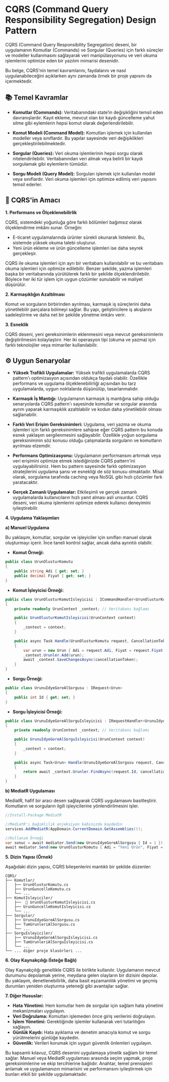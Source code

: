 # CQRS (Command Query Responsibility Segregation) Design Pattern

CQRS (Command Query Responsibility Segregation) deseni, bir uygulamanın Komutlar (Commands) ve Sorgular (Queries) için farklı süreçler ve modeller kullanmasını sağlayarak veri manipülasyonunu ve veri okuma işlemlerini optimize eden bir yazılım mimarisi desenidir.

Bu belge, CQRS'nin temel kavramlarını, faydalarını ve nasıl uygulanabileceğini açıklarken aynı zamanda örnek bir proje yapısını da içermektedir.

## 📚 Temel Kavramlar

* **Komutlar (Commands):** Veritabanındaki state’in değişikliğini temsil eden davranışlardır. Kayıt ekleme, mevcut olan bir kaydı güncelleme yahut silme gibi eylemlerin hepsi komut olarak değerlendirilebilir.

* **Komut Modeli (Command Model):** Komutları işlemek için kullanılan modeller veya sınıflardır. Bu yapılar sayesinde veri değişiklikleri gerçekleştirilebilmektedir.

* **Sorgular (Queries):** Veri okuma işlemlerinin hepsi sorgu olarak nitelendirilebilir. Veritabanından veri almak veya belirli bir kaydı sorgulamak gibi eylemlerin tümüdür.

* **Sorgu Modeli (Query Model):** Sorguları işlemek için kullanılan model veya sınıflardır. Veri okuma işlemleri için optimize edilmiş veri yapısını temsil ederler.

## 🎯 CQRS'in Amacı

**1. Performans ve Ölçeklenebilirlik**

CQRS, sistemdeki yoğunluğa göre farklı bölümleri bağımsız olarak ölçeklendirme imkânı sunar. 
Örneğin:
* E-ticaret uygulamalarında ürünler sürekli okunarak listelenir. Bu, sistemde yüksek okuma talebi oluşturur.
* Yeni ürün ekleme ve ürün güncelleme işlemleri ise daha seyrek gerçekleşir.

CQRS ile okuma işlemleri için ayrı bir veritabanı kullanılabilir ve bu veritabanı okuma işlemleri için optimize edilebilir. Benzer şekilde, yazma işlemleri başka bir veritabanında yürütülerek farklı bir şekilde ölçeklendirilebilir. Böylece her iki tür işlem için uygun çözümler sunulabilir ve maliyet düşürülür.

**2. Karmaşıklığın Azaltılması**

Komut ve sorguların birbirinden ayrılması, karmaşık iş süreçlerini daha yönetilebilir parçalara bölmeyi sağlar. Bu yapı, geliştiricilere iş akışlarını sadeleştirme ve daha net bir şekilde yönetme imkânı verir.

**3. Esneklik**

CQRS deseni, yeni gereksinimlerin eklenmesini veya mevcut gereksinimlerin değiştirilmesini kolaylaştırır. Her iki operasyon tipi (okuma ve yazma) için farklı teknolojiler veya mimariler kullanılabilir.


## ⚙️ Uygun Senaryolar

* **Yüksek Trafikli Uygulamalar:** Yüksek trafikli uygulamalarda CQRS pattern'ı optimizasyon açısından oldukça faydalı olabilir. Özellikle performans ve uygulama ölçeklenebilirliği açısından bu tarz uygulamalarda, uygun noktalarda düşünülüp, tasarlanmalıdır.

* **Karmaşık İş Mantığı:** Uygulamanın karmaşık iş mantığına sahip olduğu senaryolarda CQRS pattern'ı sayesinde komutlar ve sorgular arasında ayrım yaparak karmaşıklık azaltılabilir ve kodun daha yönetilebilir olması sağlanabilir.

* **Farklı Veri Erişim Gereksinimleri:** Uygulama, veri yazma ve okuma işlemleri için farklı gereksinimlere sahipse eğer CQRS pattern bu konuda esnek yaklaşım sergilenmesini sağlayabilir. Özellikle yoğun sorgulama gereksiniminin söz konusu olduğu çalışmalarda sorguların ve komutların ayrılması elzemdir.

* **Performans Optimizasyonu:** Uygulamanın performansını artırmak veya veri erişimini optimize etmek istediğinizde CQRS pattern'ini uygulayabilirsiniz. Hem bu pattern sayesinde farklı optimizasyon stratejilerini uygulama şansı ve esnekliği de söz konusu olmaktadır. Misal olarak, sorgulama tarafında caching veya NoSQL gibi hızlı çözümler fark yaratacaktır.

* **Gerçek Zamanlı Uygulamalar:** Etkileşimli ve gerçek zamanlı uygulamalarda kullanıcıların hızlı yanıt alması asli unsurdur. CQRS deseni, veri okuma işlemlerini optimize ederek kullanıcı deneyimini iyileştirebilir.


**4. Uygulama Yaklaşımları**

**a) Manuel Uygulama**

Bu yaklaşım, komutlar, sorgular ve işleyiciler için sınıfları manuel olarak oluşturmayı içerir. İnce taneli kontrol sağlar, ancak daha ayrıntılı olabilir.

* **Komut Örneği:**

```csharp
public class UrunOlusturKomutu
{
    public string Adi { get; set; }
    public decimal Fiyat { get; set; }
}
```

* **Komut İşleyicisi Örneği:**

```csharp
public class UrunOlusturKomutIsleyicisi : ICommandHandler<UrunOlusturKomutu>
{
    private readonly UrunContext _context; // Veritabanı bağlamı

    public UrunOlusturKomutIsleyicisi(UrunContext context)
    {
        _context = context;
    }

    public async Task Handle(UrunOlusturKomutu request, CancellationToken cancellationToken)
    {
        var urun = new Urun { Adi = request.Adi, Fiyat = request.Fiyat };
        _context.Urunler.Add(urun);
        await _context.SaveChangesAsync(cancellationToken);
    }
}
```

* **Sorgu Örneği:**

```csharp
public class UrunuIdyeGoreAlSorgusu : IRequest<Urun>
{
    public int Id { get; set; }
}
```

* **Sorgu İşleyicisi Örneği:**

```csharp
public class UrunuIdyeGoreAlSorguIsleyicisi : IRequestHandler<UrunuIdyeGoreAlSorgusu, Urun>
{
    private readonly UrunContext _context; // Veritabanı bağlamı

    public UrunuIdyeGoreAlSorguIsleyicisi(UrunContext context)
    {
        _context = context;
    }

    public async Task<Urun> Handle(UrunuIdyeGoreAlSorgusu request, CancellationToken cancellationToken)
    {
        return await _context.Urunler.FindAsync(request.Id, cancellationToken);
    }
}
```

**b) MediatR Uygulaması**

MediatR, hafif bir aracı desen sağlayarak CQRS uygulamasını basitleştirir. Komutların ve sorguların ilgili işleyicilerine yönlendirilmesini işler.


```csharp
//Install-Package MediatR

//MediatR'ı bağımlılık enjeksiyon kabınızda kaydedin
services.AddMediatR(AppDomain.CurrentDomain.GetAssemblies());

//Kullanım Örneği
var sonuc = await mediator.Send(new UrunuIdyeGoreAlSorgusu { Id = 1 });
await mediator.Send(new UrunOlusturKomutu { Adi = "Yeni Ürün", Fiyat = 25.99 });
```

**5. Dizin Yapısı (Örnek)**

Aşağıdaki dizin yapısı, CQRS bileşenlerini mantıklı bir şekilde düzenler:

```
CQRS/
├── Komutlar/
│   ├── UrunOlusturKomutu.cs
│   ├── UrunGuncelleKomutu.cs
│   └── ...
├── KomutIsleyiciler/
│   ├──  📂 UrunOlusturKomutIsleyicisi.cs
│   ├── UrunGuncelleKomutIsleyicisi.cs
│   └── ...
├── Sorgular/
│   ├── UrunuIdyeGoreAlSorgusu.cs
│   ├── TumUrunleriAlSorgusu.cs
│   └── ...
├── SorguIsleyiciler/
│   ├── UrunuIdyeGoreAlSorguIsleyicisi.cs
│   ├── TumUrunleriAlSorguIsleyicisi.cs
│   └── ...
└── ... diğer proje klasörleri ...

```


**6. Olay Kaynakçılığı (İsteğe Bağlı)**

Olay Kaynakçılığı genellikle CQRS ile birlikte kullanılır. Uygulamanın mevcut durumunu depolamak yerine, meydana gelen olayların bir dizisini depolar. Bu yaklaşım, denetlenebilirlik, daha basit eşzamanlılık yönetimi ve geçmiş durumları yeniden oluşturma yeteneği gibi avantajlar sağlar.


**7. Diğer Hususlar:**

* **Hata Yönetimi:** Hem komutlar hem de sorgular için sağlam hata yönetimi mekanizmaları uygulayın.
* **Veri Doğrulama:** Komutları işlemeden önce giriş verilerini doğrulayın.
* **İşlem Yönetimi:** Gerektiğinde işlemler kullanarak veri tutarlılığını sağlayın.
* **Günlük Kaydı:** Hata ayıklama ve denetim amacıyla komut ve sorgu yürütmelerini günlüğe kaydedin.
* **Güvenlik:** Verileri korumak için uygun güvenlik önlemleri uygulayın.


Bu kapsamlı kılavuz, CQRS desenini uygulamaya yönelik sağlam bir temel sağlar. Manuel veya MediatR uygulaması arasında seçim yapmak, proje gereksinimlerine ve ekip tercihlerine bağlıdır. Anahtar, temel prensipleri anlamak ve uygulamanızın mimarisini ve performansını iyileştirmek için bunları etkili bir şekilde uygulamaktadır.
